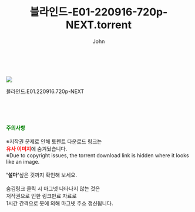 ﻿---
layout: post
title:  "    블라인드-E01-220916-720p-NEXT.torrent"
author: John
categories: [ 드라마 ]
tags: [  ]
image: https://torrentrj52.com/uploadfile/full/8f272f96a85440bced4c686a4f6fee12484a1077.jpg 
description: "    블라인드-E01-220916-720p-NEXT torrent 정보 공유"
toc: true
toc_sticky: true
---

<br>
<p><img src="https://torrentrj52.com/uploadfile/full/8f272f96a85440bced4c686a4f6fee12484a1077.jpg"/></p>
 블라인드.E01.220916.720p-NEXT  
    
<br><br><br>
<p data-ke-size="size16"><b><span style="color: green;">주의사항</span></b><br /><br />※저작권 문제로 인해 토렌트 다운로드 링크는<br /><b><span style="color: red;">유사 이미지</span></b>에 숨겨뒀습니다.<br />※Due to copyright issues, the torrent download link is hidden where it looks like an image.<br /><br /><b>'설마'</b>싶은 것까지 확인해 보세요.<br /><br />숨김링크 클릭 시 마그넷 나타나지 않는 것은<br />저작권으로 인한 링크만료 자료로<br />1시간 간격으로 봇에 의해 마그넷 주소 갱신됩니다.</p>

